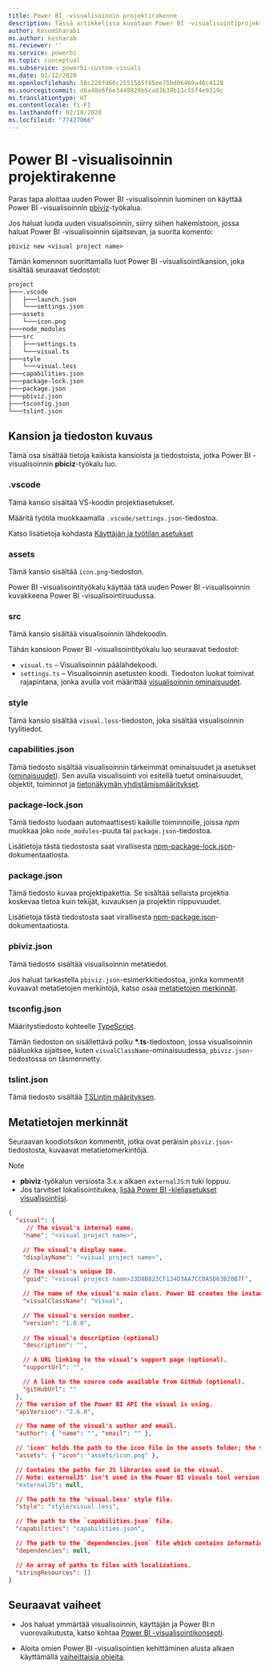 ```yaml
---
title: Power BI -visualisoinnin projektirakenne
description: Tässä artikkelissa kuvataan Power BI -visualisointiprojektin kansio- ja tiedostorakenne
author: KesemSharabi
ms.author: kesharab
ms.reviewer: ''
ms.service: powerbi
ms.topic: conceptual
ms.subservice: powerbi-custom-visuals
ms.date: 01/12/2020
ms.openlocfilehash: 58c226fd66c2551565f85ee75bd06469a46c4128
ms.sourcegitcommit: d6a48e6f6e3449820b5ca03638b11c55f4e9319c
ms.translationtype: HT
ms.contentlocale: fi-FI
ms.lasthandoff: 02/18/2020
ms.locfileid: "77427066"
---
```

# <a name="power-bi-visual-project-structure"></a>Power BI -visualisoinnin projektirakenne

Paras tapa aloittaa uuden Power BI -visualisoinnin luominen on käyttää Power BI -visualisoinnin [pbiviz](https://www.npmjs.com/package/powerbi-visuals-tools)-työkalua.

Jos haluat luoda uuden visualisoinnin, siirry siihen hakemistoon, jossa haluat Power BI -visualisoinnin sijaitsevan, ja suorita komento:

`pbiviz new <visual project name>`

Tämän komennon suorittamalla luot Power BI -visualisointikansion, joka sisältää seuraavat tiedostot:

```markdown
project
├───.vscode
│   ├───launch.json
│   └───settings.json
├───assets
│   └───icon.png
├───node_modules
├───src
│   ├───settings.ts
│   └───visual.ts
├───style
│   └───visual.less
├───capabilities.json
├───package-lock.json
├───package.json
├───pbiviz.json
├───tsconfig.json
└───tslint.json
```

## <a name="folder-and-file-description"></a>Kansion ja tiedoston kuvaus

Tämä osa sisältää tietoja kaikista kansioista ja tiedostoista, jotka Power BI -visualisoinnin **pbiciz**-työkalu luo.  

### <a name="vscode"></a>.vscode

Tämä kansio sisältää VS-koodin projektiasetukset.

Määritä työtila muokkaamalla `.vscode/settings.json`-tiedostoa.

Katso lisätietoja kohdasta [Käyttäjän ja työtilan asetukset](https://code.visualstudio.com/docs/getstarted/settings)

### <a name="assets"></a>assets

Tämä kansio sisältää `icon.png`-tiedoston.

Power BI -visualisointityökalu käyttää tätä uuden Power BI -visualisoinnin kuvakkeena Power BI -visualisointiruudussa.

<!--- ![Visualization pane](./media/visualization-pane-analytics-tab.png) --->

### <a name="src"></a>src

Tämä kansio sisältää visualisoinnin lähdekoodin.

Tähän kansioon Power BI -visualisointityökalu luo seuraavat tiedostot:
* `visual.ts` – Visualisoinnin päälähdekoodi.
* `settings.ts` – Visualisoinnin asetusten koodi. Tiedoston luokat toimivat rajapintana, jonka avulla voit määrittää [visualisoinnin ominaisuudet](./objects-properties.md#properties).

### <a name="style"></a>style

Tämä kansio sisältää `visual.less`-tiedoston, joka sisältää visualisoinnin tyylitiedot.

### <a name="capabilitiesjson"></a>capabilities.json

Tämä tiedosto sisältää visualisoinnin tärkeimmät ominaisuudet ja asetukset ([ominaisuudet](./capabilities.md)). Sen avulla visualisointi voi esitellä tuetut ominaisuudet, objektit, toiminnot ja [tietonäkymän yhdistämismääritykset](./dataview-mappings.md).

### <a name="package-lockjson"></a>package-lock.json

Tämä tiedosto luodaan automaattisesti kaikille toiminnoille, joissa *npm* muokkaa joko `node_modules`-puuta tai `package.json`-tiedostoa.

Lisätietoja tästä tiedostosta saat virallisesta [npm-package-lock.json](https://docs.npmjs.com/files/package-lock.json)-dokumentaatiosta.

### <a name="packagejson"></a>package.json

Tämä tiedosto kuvaa projektipakettia. Se sisältää sellaista projektia koskevaa tietoa kuin tekijät, kuvauksen ja projektin riippuvuudet.

Lisätietoja tästä tiedostosta saat virallisesta [npm-package.json](https://docs.npmjs.com/files/package.json.html)-dokumentaatiosta.

### <a name="pbivizjson"></a>pbiviz.json

Tämä tiedosto sisältää visualisoinnin metatiedot.

Jos haluat tarkastella `pbiviz.json`-esimerkkitiedostoa, jonka kommentit kuvaavat metatietojen merkintöjä, katso osaa [metatietojen merkinnät](#metadata-entries).

### <a name="tsconfigjson"></a>tsconfig.json

Määritystiedosto kohteelle [TypeScript](https://www.typescriptlang.org/docs/handbook/tsconfig-json.html).

Tämän tiedoston on sisällettävä polku **\*.ts**-tiedostoon, jossa visualisoinnin pääluokka sijaitsee, kuten `visualClassName`-ominaisuudessa, `pbiviz.json`-tiedostossa on täsmennetty.

### <a name="tslintjson"></a>tslint.json

Tämä tiedosto sisältää [TSLintin määrityksen](https://palantir.github.io/tslint/usage/configuration/).

## <a name="metadata-entries"></a>Metatietojen merkinnät

Seuraavan koodiotsikon kommentit, jotka ovat peräisin `pbiviz.json`-tiedostosta, kuvaavat metatietomerkintöjä.

> [!NOTE]
> * **pbiviz**-työkalun versiosta 3.x.x alkaen `externalJS`:n tuki loppuu.
> * Jos tarvitset lokalisointitukea, [lisää Power BI -kieliasetukset visualisointiisi](./localization.md).

```json
{
  "visual": {
     // The visual's internal name.
    "name": "<visual project name>",

    // The visual's display name.
    "displayName": "<visual project name>",

    // The visual's unique ID.
    "guid": "<visual project name>23D8B823CF134D3AA7CC0A5D63B20B7F",

    // The name of the visual's main class. Power BI creates the instance of this class to start using the visual in a Power BI report.
    "visualClassName": "Visual",

    // The visual's version number.
    "version": "1.0.0",
    
    // The visual's description (optional)
    "description": "",

    // A URL linking to the visual's support page (optional).
    "supportUrl": "",

    // A link to the source code available from GitHub (optional).
    "gitHubUrl": ""
  },
  // The version of the Power BI API the visual is using.
  "apiVersion": "2.6.0",

  // The name of the visual's author and email.
  "author": { "name": "", "email": "" },

  // 'icon' holds the path to the icon file in the assets folder; the visual's display icon.
  "assets": { "icon": "assets/icon.png" },

  // Contains the paths for JS libraries used in the visual.
  // Note: externalJS' isn't used in the Power BI visuals tool version 3.x.x or higher.
  "externalJS": null,

  // The path to the 'visual.less' style file.
  "style": "style/visual.less",

  // The path to the `capabilities.json` file.
  "capabilities": "capabilities.json",

  // The path to the `dependencies.json` file which contains information about R packages used in R based visuals.
  "dependencies": null,

  // An array of paths to files with localizations.
  "stringResources": []
}
```

## <a name="next-steps"></a>Seuraavat vaiheet

* Jos haluat ymmärtää visualisoinnin, käyttäjän ja Power BI:n vuorovaikutusta, katso kohtaa [Power BI -visualisointikonsepti](./power-bi-visuals-concept.md).

* Aloita omien Power BI -visualisointien kehittäminen alusta alkaen käyttämällä [vaiheittaisia ohjeita](./custom-visual-develop-tutorial.md).
